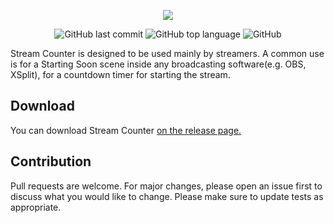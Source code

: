 <p align=center>
 <img src="https://i.imgur.com/hoCNh5W.png"/>
</p>

<p align=center>
<img alt="GitHub last commit" src="https://img.shields.io/github/last-commit/rageCode153/Stream-Counter">
<img alt="GitHub top language" src="https://img.shields.io/github/languages/top/rageCode153/Stream-Counter?color=orange">
 <img alt="GitHub" src="https://img.shields.io/github/license/rageCode153/Stream-Counter?color=blue">
</p>

Stream Counter is designed to be used mainly by streamers. A common use is for a Starting Soon scene inside any broadcasting software(e.g. OBS, XSplit), for a countdown timer for starting the stream.

## Download

You can download Stream Counter [on the release page.](https://github.com/rageCode153/Stream-Counter/releases)

## Contribution

Pull requests are welcome. For major changes, please open an issue first to discuss what you would like to change.
Please make sure to update tests as appropriate.
